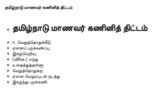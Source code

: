 **தமிழ்நாடு மாணவர் கணினித் திட்டம்**
- # தமிழ்நாடு மாணவர் கணினித் திட்டம்
- n. வெறுத்தொதுக்கீடு
- ஏளனப் புறக்கண்ப்பு
- இகழ்வெறிவு
- (வினை.) எற்று
- உதைத்துத்தள்ளு
- வெறுத்தொதுக்கு
- ஏளன வெறுப்புடன் நடத்து
- இகழ்ந்து புறக்கணி.

